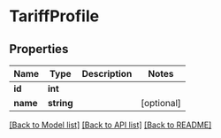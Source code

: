 # TariffProfile

## Properties
Name | Type | Description | Notes
------------ | ------------- | ------------- | -------------
**id** | **int** |  | 
**name** | **string** |  | [optional] 

[[Back to Model list]](../../README.md#documentation-for-models) [[Back to API list]](../../README.md#documentation-for-api-endpoints) [[Back to README]](../../README.md)

